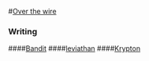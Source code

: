 #[Over the wire](http://overthewire.org/wargames/)

### Writing
####[Bandit](http://overthewire.org/wargames/bandit/)
####[leviathan](http://overthewire.org/wargames/leviathan/)
####[Krypton](http://overthewire.org/wargames/krypton/)

